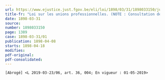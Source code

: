 ```yaml
---
url: https://www.ejustice.just.fgov.be/eli/loi/1898/03/31/1898033150/justel
title-fr: "Loi sur les unions professionnelles. (NOTE : Consultation des versions antérieures à partir du 06-10-2006 et mise à jour au 04-04-2019)"
date: 1898-03-31
source:
number: 1898033150
page: 1389
case: 1898-03-31/01
publication: 1898-04-08
starts: 1898-04-18
modifies:
pdf-original:
pdf-consolidated:
---
```


`[Abrogé] <L 2019-03-23/06, art. 36, 004; En vigueur : 01-05-2019>`
